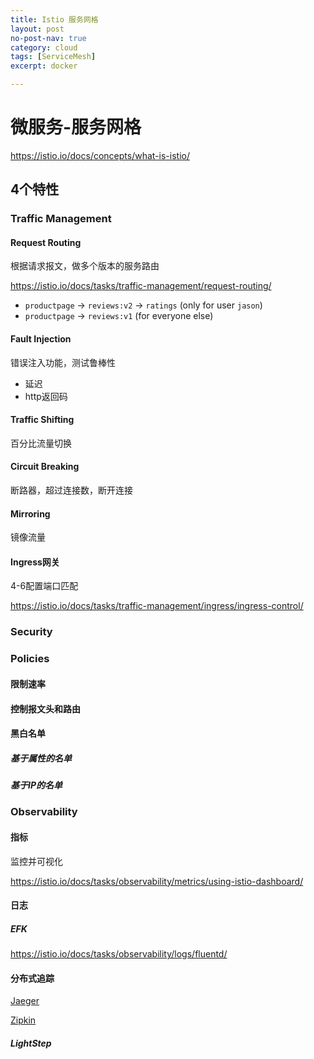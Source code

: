 ```yaml
---
title: Istio 服务网格
layout: post
no-post-nav: true
category: cloud
tags: [ServiceMesh]
excerpt: docker

---
```


# 微服务-服务网格

<https://istio.io/docs/concepts/what-is-istio/>

## 4个特性

### Traffic Management

#### Request Routing

根据请求报文，做多个版本的服务路由

<https://istio.io/docs/tasks/traffic-management/request-routing/>

- `productpage` → `reviews:v2` → `ratings` (only for user `jason`)
- `productpage` → `reviews:v1` (for everyone else)

#### Fault Injection

错误注入功能，测试鲁棒性 

- 延迟
- http返回码

#### Traffic Shifting

百分比流量切换

#### Circuit Breaking

断路器，超过连接数，断开连接

#### Mirroring

镜像流量

#### Ingress网关

4-6配置端口匹配

<https://istio.io/docs/tasks/traffic-management/ingress/ingress-control/>



### Security

### Policies

#### 限制速率

#### 控制报文头和路由

#### 黑白名单

##### 基于属性的名单

##### 基于IP的名单

### Observability

#### 指标

监控并可视化

<https://istio.io/docs/tasks/observability/metrics/using-istio-dashboard/>

#### 日志

##### EFK

<https://istio.io/docs/tasks/observability/logs/fluentd/>

#### 分布式追踪

[Jaeger](https://istio.io/docs/tasks/observability/distributed-tracing/jaeger/)

[Zipkin](https://istio.io/docs/tasks/observability/distributed-tracing/zipkin/)

##### LightStep